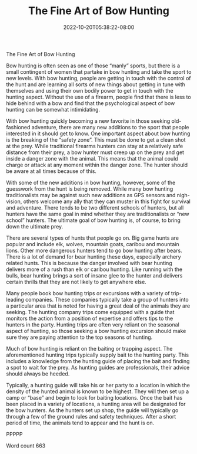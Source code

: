 ﻿---
title: "The Fine Art of Bow Hunting"
date: 2022-10-20T05:38:22-08:00
description: "Hunting Tips for Web Success"
featured_image: "/images/Hunting.jpg"
tags: ["Hunting"]
---

The Fine Art of Bow Hunting

Bow hunting is often seen as one of those “manly” sports, but there is a small contingent of women that partake in bow hunting and take the sport to new levels. With bow hunting, people are getting in touch with the control of the hunt and are learning all sorts of new things about getting in tune with themselves and using their own bodily power to get in touch with the hunting aspect. Without the use of a firearm, people find that there is less to hide behind with a bow and find that the psychological aspect of bow hunting can be somewhat intimidating.

With bow hunting quickly becoming a new favorite in those seeking old-fashioned adventure, there are many new additions to the sport that people interested in it should get to know. One important aspect about bow hunting is the breaking of the “safety zone”. This must be done to get a clean shot at the prey. While traditional firearms hunters can stay at a relatively safe distance from their prey, a bow hunter must creep up on the prey and get inside a danger zone with the animal. This means that the animal could charge or attack at any moment within the danger zone. The hunter should be aware at all times because of this.

With some of the new additions in bow hunting, however, some of the guesswork from the hunt is being removed. While many bow hunting traditionalists may be against such new additions as GPS sensors and nigh-vision, others welcome any ally that they can muster in this fight for survival and adventure. There tends to be two different schools of hunters, but all hunters have the same goal in mind whether they are traditionalists or “new school” hunters. The ultimate goal of bow hunting is, of course, to bring down the ultimate prey.

There are several types of hunts that people go on. Big game hunts are popular and include elk, wolves, mountain goats, caribou and mountain lions. Other more dangerous hunters tend to go bow hunting after bears. There is a lot of demand for bear hunting these days, especially archery related hunts. This is because the danger involved with bear hunting delivers more of a rush than elk or caribou hunting. Like running with the bulls, bear hunting brings a sort of insane glee to the hunter and delivers certain thrills that they are not likely to get anywhere else.

Many people book bow hunting trips or excursions with a variety of trip-leading companies. These companies typically take a group of hunters into a particular area that is noted for having a great deal of the animals they are seeking. The hunting company trips come equipped with a guide that monitors the action from a position of expertise and offers tips to the hunters in the party. Hunting trips are often very reliant on the seasonal aspect of hunting, so those seeking a bow hunting excursion should make sure they are paying attention to the top seasons of hunting.

Much of bow hunting is reliant on the baiting or trapping aspect. The aforementioned hunting trips typically supply bait to the hunting party. This includes a knowledge from the hunting guide of placing the bait and finding a spot to wait for the prey. As hunting guides are professionals, their advice should always be heeded. 

Typically, a hunting guide will take his or her party to a location in which the density of the hunted animal is known to be highest. They will then set up a camp or “base” and begin to look for baiting locations. Once the bait has been placed in a variety of locations, a hunting area will be designated for the bow hunters. As the hunters set up shop, the guide will typically go through a few of the ground rules and safety techniques. After a short period of time, the animals tend to appear and the hunt is on.

PPPPP

Word count 663

